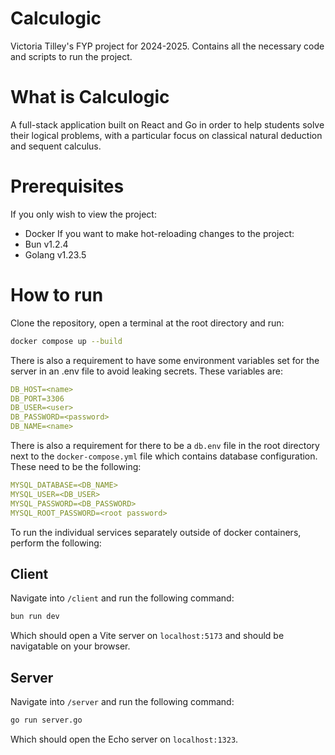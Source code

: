 # Calculogic
Victoria Tilley's FYP project for 2024-2025. Contains all the necessary code and scripts to run the project.

# What is Calculogic
A full-stack application built on React and Go in order to help students solve their logical problems, with a particular focus on classical natural deduction and sequent calculus.

# Prerequisites
If you only wish to view the project:
- Docker
If you want to make hot-reloading changes to the project:
- Bun v1.2.4
- Golang v1.23.5

# How to run
Clone the repository, open a terminal at the root directory and run:
```bash
docker compose up --build
```

There is also a requirement to have some environment variables set for the server in an .env file to avoid leaking secrets. These variables are:
```yaml
DB_HOST=<name>
DB_PORT=3306
DB_USER=<user>
DB_PASSWORD=<password>
DB_NAME=<name>
```

There is also a requirement for there to be a `db.env` file in the root directory next to the `docker-compose.yml` file which contains database configuration. These need to be the following:
```yaml
MYSQL_DATABASE=<DB_NAME>
MYSQL_USER=<DB_USER>
MYSQL_PASSWORD=<DB_PASSWORD>
MYSQL_ROOT_PASSWORD=<root password>
```


To run the individual services separately outside of docker containers, perform the following:

## Client
Navigate into `/client` and run the following command:
```bash
bun run dev
```
Which should open a Vite server on `localhost:5173` and should be navigatable on your browser.

## Server
Navigate into `/server` and run the following command:
```bash
go run server.go
```
Which should open the Echo server on `localhost:1323`.